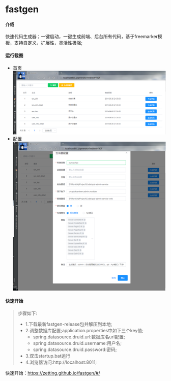 # fastgen

#### 介绍
快速代码生成器；一键启动，一键生成前端、后台所有代码，基于freemarker模板，支持自定义，扩展性，灵活性极强;
#### 运行截图
- 首页
![首页](.README_images/首页.png)
- 配置
![配置](.README_images/配置.png)

#### 快速开始
> 步骤如下:
> - 1.下载最新fastgen-release包并解压到本地;
> - 2.调整数据库配置;application.properties中如下三个key值;
>   - spring.datasource.druid.url:数据库名url配置;
>   - spring.datasource.druid.username:用户名;
>   - spring.datasource.druid.password:密码;
> - 3.双击startup.bat运行
> - 4.浏览器访问:http://localhost:8011;


快速开始：https://zetting.github.io/fastgen/#/

